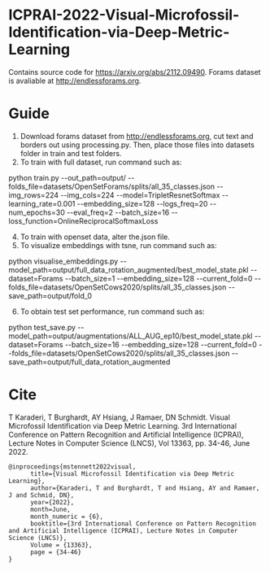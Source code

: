 # ICPRAI-2022-Visual-Microfossil-Identification-via-Deep-Metric-Learning
Contains source code for https://arxiv.org/abs/2112.09490.
Forams dataset is avaliable at http://endlessforams.org.

# Guide
1. Download forams dataset from http://endlessforams.org, cut text and borders out using processing.py. Then, place those files into datasets folder in train and test folders.
2. To train with full dataset, run command such as:

  python train.py --out_path=output/ --folds_file=datasets/OpenSetForams/splits/all_35_classes.json --img_rows=224 --img_cols=224 --model=TripletResnetSoftmax --learning_rate=0.001 --embedding_size=128 --logs_freq=20 --num_epochs=30 --eval_freq=2 --batch_size=16 --loss_function=OnlineReciprocalSoftmaxLoss

4. To train with openset data, alter the.json file.
5. To visualize embeddings with tsne, run command such as:

  python visualise_embeddings.py --model_path=output/full_data_rotation_augmented/best_model_state.pkl --dataset=Forams --batch_size=1 --embedding_size=128 --current_fold=0 --folds_file=datasets/OpenSetCows2020/splits/all_35_classes.json --save_path=output/fold_0

6. To obtain test set performance, run command such as:

python test_save.py --model_path=output/augmentations/ALL_AUG_ep10/best_model_state.pkl --dataset=Forams --batch_size=16 --embedding_size=128 --current_fold=0 --folds_file=datasets/OpenSetCows2020/splits/all_35_classes.json --save_path=output/full_data_rotation_augmented


# Cite
T Karaderi, T Burghardt, AY Hsiang, J Ramaer, DN Schmidt. Visual Microfossil Identification via Deep Metric Learning. 3rd International Conference on Pattern Recognition and Artificial Intelligence (ICPRAI), Lecture Notes in Computer Science (LNCS), Vol 13363, pp. 34-46, June 2022.

```
@inproceedings{mstennett2022visual,
      title={Visual Microfossil Identification via Deep Metric Learning}, 
      author={Karaderi, T and Burghardt, T and Hsiang, AY and Ramaer, J and Schmid, DN},
      year={2022},
      month=June,
      month_numeric = {6},
      booktitle={3rd International Conference on Pattern Recognition and Artificial Intelligence (ICPRAI), Lecture Notes in Computer Science (LNCS)},
      Volume = {13363},
      page = {34-46}
}
```
